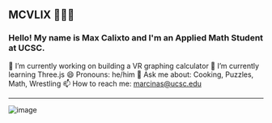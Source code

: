 ## MCVLIX 🎋🔭🌃

### Hello! My name is Max Calixto and I'm an Applied Math Student at UCSC.

🔭 I’m currently working on building a VR graphing calculator
🌱 I’m currently learning Three.js
😄 Pronouns: he/him
💬 Ask me about: Cooking, Puzzles, Math, Wrestling 
📫 How to reach me: marcinas@ucsc.edu

--- 

![image](https://steamuserimages-a.akamaihd.net/ugc/1751311111916125923/EB78C07B063FA994EED99FDEF171F45DC4BD831E/?imw=637&imh=358&ima=fit&impolicy=Letterbox&imcolor=%23000000&letterbox=true)

<!--
**mcvlix/mcvlix** is a ✨ _special_ ✨ repository because its `README.md` (this file) appears on your GitHub profile.

Here are some ideas to get you started:

- 🔭 I’m currently working on ...
- 🌱 I’m currently learning ...
- 👯 I’m looking to collaborate on ...
- 🤔 I’m looking for help with ...
- 💬 Ask me about ...
- 📫 How to reach me: ...
- 😄 Pronouns: ...
- ⚡ Fun fact: ...
-->

